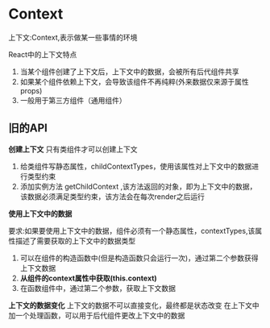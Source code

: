 # Context

上下文:Context,表示做某一些事情的环境

React中的上下文特点
1. 当某个组件创建了上下文后，上下文中的数据，会被所有后代组件共享
2. 如果某个组件依赖上下文，会导致该组件不再纯粹(外来数据仅来源于属性props)
3. 一般用于第三方组件（通用组件）

## 旧的API

**创建上下文**
只有类组件才可以创建上下文
1. 给类组件写静态属性，childContextTypes，使用该属性对上下文中的数据进行类型约束
2. 添加实例方法 getChildContext ,该方法返回的对象，即为上下文中的数据，该数据必须满足类型约束，该方法会在每次render之后运行


**使用上下文中的数据**

要求:如果要使用上下文中的数据，组件必须有一个静态属性，contextTypes,该属性描述了需要获取的上下文中的数据类型

1. 可以在组件的构造函数中(但是构造函数只会运行一次)，通过第二个参数获得上下文数据
2. **从组件的context属性中获取(this.context)**
3. 在函数组件中，通过第二个参数，获取上下文数据

**上下文的数据变化**
上下文的数据不可以直接变化，最终都是状态改变
在上下文中加一个处理函数，可以用于后代组件更改上下文中的数据